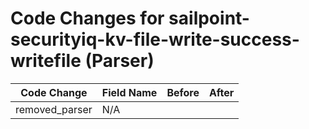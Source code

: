 # Code Changes for sailpoint-securityiq-kv-file-write-success-writefile (Parser)

| Code Change | Field Name | Before | After |
|-------------|------------|--------|-------|
| removed_parser | N/A |  |  |